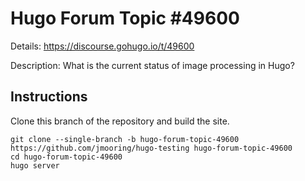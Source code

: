 # Hugo Forum Topic #49600

Details: <https://discourse.gohugo.io/t/49600>

Description: What is the current status of image processing in Hugo?

## Instructions

Clone this branch of the repository and build the site.

```text
git clone --single-branch -b hugo-forum-topic-49600 https://github.com/jmooring/hugo-testing hugo-forum-topic-49600
cd hugo-forum-topic-49600
hugo server
```
